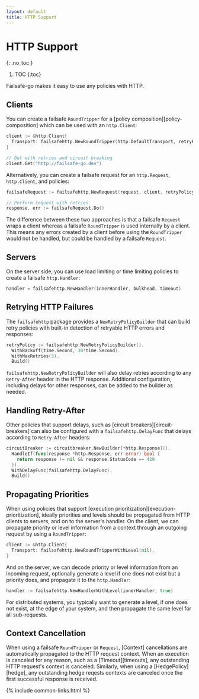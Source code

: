 ```yaml
---
layout: default
title: HTTP Support
---
```


# HTTP Support
{: .no_toc }

1. TOC
{:toc}

Failsafe-go makes it easy to use any policies with HTTP. 

## Clients

You can create a failsafe `RoundTripper` for a [policy composition][policy-composition] which can be used with an `http.Client`:

```go
client := &http.Client{
  Transport: failsafehttp.NewRoundTripper(http.DefaultTransport, retryPolicy, circuitBreaker),
}

// Get with retries and circuit breaking
client.Get("http://failsafe-go.dev")
```

Alternatively, you can create a failsafe request for an `http.Request`, `http.Client`, and policies:

```go
failsafeRequest := failsafehttp.NewRequest(request, client, retryPolicy)

// Perform request with retries
response, err := failsafeRequest.Do()
```

The difference between these two approaches is that a failsafe `Request` wraps a client whereas a failsafe `RoundTripper` is used internally by a client. This means any errors created by a client before using the `RoundTripper` would not be handled, but could be handled by a failsafe `Request`.

## Servers

On the server side, you can use load limiting or time limiting policies to create a failsafe `http.Handler`:

```go
handler = failsafehttp.NewHandler(innerHandler, bulkhead, timeout)
```

## Retrying HTTP Failures

The `failsafehttp` package provides a `NewRetryPolicyBuilder` that can build retry policies with built-in detection of retryable HTTP errors and responses:

```go
retryPolicy := failsafehttp.NewRetryPolicyBuilder().
  WithBackoff(time.Second, 30*time.Second).
  WithMaxRetries(3).
  Build()
```

`failsafehttp.NewRetryPolicyBuilder` will also delay retries according to any `Retry-After` header in the HTTP response. Additional configuration, including delays for other responses, can be added to the builder as needed.

## Handling Retry-After

Other policies that support delays, such as [circuit breakers][circuit-breakers] can also be configured with a `failsafehttp.DelayFunc` that delays according to `Retry-After` headers:

```go
circuitBreaker := circuitbreaker.NewBuilder[*http.Response]().
  HandleIf(func(response *http.Response, err error) bool {
    return response != nil && response.StatusCode == 429
  }).
  WithDelayFunc(failsafehttp.DelayFunc).
  Build()
```

## Propagating Priorities

When using policies that support [execution prioritization][execution-prioritization], ideally priorities and levels should be propagated from HTTP clients to servers, and on to the server's handler. On the client, we can propagate priority or level information from a context through an outgoing request by using a `RoundTripper`:

```go
client := &http.Client{
  Transport: failsafehttp.NewRoundTripperWithLevel(nil),
}
```

And on the server, we can decode priority or level information from an incoming request, optionally generate a level if one does not exist but a priority does, and propagate it to the `http.Handler`:

```go
handler := failsafehttp.NewHandlerWithLevel(innerHandler, true)
```

For distributed systems, you typically want to generate a level, if one does not exist, at the edge of your system, and then propagate the same level for all sub-requests.

## Context Cancellation

When using a failsafe `RoundTripper` or `Request`, [Context] cancellations are automatically propagated to the HTTP request context. When an execution is canceled for any reason, such as a [Timeout][timeouts], any outstanding HTTP request's context is canceled. Similarly, when using a [HedgePolicy][hedge], any outstanding hedge reqests contexts are canceled once the first successful response is received.


{% include common-links.html %}
